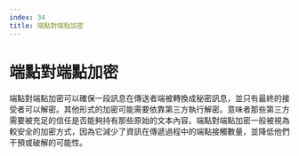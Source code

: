 ```yaml
---
index: 34
title: 端點對端點加密
---
```

# 端點對端點加密

端點對端點加密可以確保一段訊息在傳送者端被轉換成秘密訊息，並只有最終的接受者可以解密。其他形式的加密可能需要依靠第三方執行解密。意味者那些第三方需要被充足的信任是否能夠持有那些原始的文本內容。端點對端點加密一般被視為較安全的加密方式，因為它減少了資訊在傳遞過程中的端點接觸數量，並降低他們干預或破解的可能性。